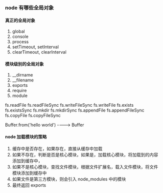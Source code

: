 ### node 有哪些全局对象

#### 真正的全局对象

1. global
2. console
3. process
4. setTimeout, setInterval
5. clearTimeout, clearInterval

#### 模块级别的全局对象

1. \_\_dirname
2. \_\_filename
3. exports
4. require
5. module

fs.readFile
fs.readFileSync
fs.writeFileSync
fs.writeFile
fs.exists
fs.existsSync
fs.mkdir
fs.mkdirSync
fs.appendFile
fs.appendFileSync
fs.copyFile
fs.copyFileSync

Buffer.from('hello world') ----> Buffer

#### node 加载模块的策略

1. 缓存中是否存在，如果存在，直接从缓存中加载
2. 如果不存在，判断是否是核心模块，如果是，加载核心模块，将加载到的内容添加到缓存中，
3. 如果不是核心模块，查找文件模块，根据文件扩展名，载入文件模块，将文件模块添加到缓存中
4. 如果文件是第三方模块，则会引入 node_modules 中的模块
5. 最终返回 exports
